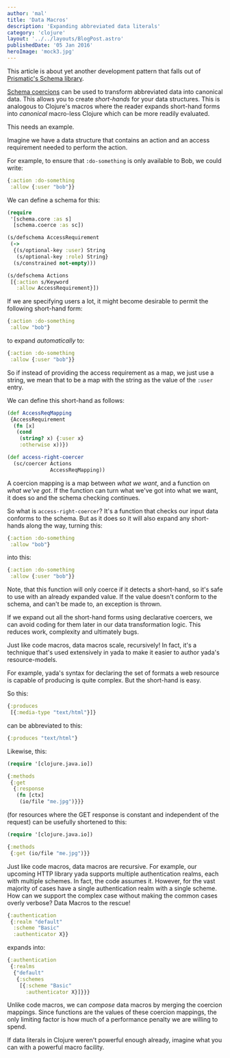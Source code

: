 ```yaml
---
author: 'mal'
title: 'Data Macros'
description: 'Expanding abbreviated data literals'
category: 'clojure'
layout: '../../layouts/BlogPost.astro'
publishedDate: '05 Jan 2016'
heroImage: 'mock3.jpg'
---
```


This article is about yet another development pattern that falls out of
[Prismatic's Schema library](https://github.com/Prismatic/schema).

[Schema
coercions](https://github.com/Prismatic/schema#transformations-and-coercion)
can be used to transform abbreviated data into canonical data. This
allows you to create _short-hands_ for your data structures. This is
analogous to Clojure's macros where the reader expands short-hand forms
into _canonical_ macro-less Clojure which can be more readily evaluated.

This needs an example.

Imagine we have a data structure that contains an action and an access
requirement needed to perform the action.

For example, to ensure that `:do-something` is only available to Bob, we
could write:

```clojure
{:action :do-something
 :allow {:user "bob"}}
```

We can define a schema for this:

```clojure
(require
 '[schema.core :as s]
  [schema.coerce :as sc])

(s/defschema AccessRequirement
 (->
  {(s/optional-key :user) String
   (s/optional-key :role) String}
  (s/constrained not-empty)))

(s/defschema Actions
 [{:action s/Keyword
   :allow AccessRequirement}])
```

If we are specifying users a lot, it might become desirable to permit
the following short-hand form:

```clojure
{:action :do-something
 :allow "bob"}
```

to expand _automatically_ to:

```clojure
{:action :do-something
 :allow {:user "bob"}}
```

So if instead of providing the access requirement as a map, we just use
a string, we mean that to be a map with the string as the value of the
`:user` entry.

We can define this short-hand as follows:

```clojure
(def AccessReqMapping
 {AccessRequirement
  (fn [x]
   (cond
    (string? x) {:user x}
    :otherwise x))})

(def access-right-coercer
  (sc/coercer Actions
              AccessReqMapping))
```

A coercion mapping is a map between _what we want_, and a function on
_what we've got_. If the function can turn what we've got into what we
want, it does so and the schema checking continues.

So what is `access-right-coercer`? It's a function that checks our input
data conforms to the schema. But as it does so it will also expand any
short-hands along the way, turning this:

```clojure
{:action :do-something
 :allow "bob"}
```

into this:

```clojure
{:action :do-something
 :allow {:user "bob"}}
```

Note, that this function will only coerce if it detects a short-hand, so
it's safe to use with an already expanded value. If the value doesn't
conform to the schema, and can't be made to, an exception is thrown.

If we expand out all the short-hand forms using declarative coercers, we
can avoid coding for them later in our data transformation logic. This
reduces work, complexity and ultimately bugs.

Just like code macros, data macros scale, recursively! In fact, it's a
technique that's used extensively in yada to make it easier to author
yada's resource-models.

For example, yada's syntax for declaring the set of formats a web
resource is capable of producing is quite complex. But the short-hand is
easy.

So this:

```clojure
{:produces
 [{:media-type "text/html"}]}
```

can be abbreviated to this:

```clojure
{:produces "text/html"}
```

Likewise, this:

```clojure
(require '[clojure.java.io])

{:methods
 {:get
  {:response
   (fn [ctx]
    (io/file "me.jpg")}}}
```

(for resources where the GET response is constant and independent of the
request) can be usefully shortened to this:

```clojure
(require '[clojure.java.io])

{:methods
 {:get (io/file "me.jpg")}}
```

Just like code macros, data macros are recursive. For example, our
upcoming HTTP library yada supports multiple authentication realms, each
with multiple schemes. In fact, the code assumes it. However, for the
vast majority of cases have a single authentication realm with a single
scheme. How can we support the complex case without making the common
cases overly verbose? Data Macros to the rescue!

```clojure
{:authentication
 {:realm "default"
  :scheme "Basic"
  :authenticator X}}
```

expands into:

```clojure
{:authentication
 {:realms
  {"default"
   {:schemes
    [{:scheme "Basic"
      :authenticator X}]}}}
```

Unlike code macros, we can _compose_ data macros by merging the coercion
mappings. Since functions are the values of these coercion mappings, the
only limiting factor is how much of a performance penalty we are willing
to spend.

If data literals in Clojure weren't powerful enough already, imagine
what you can with a powerful macro facility.
